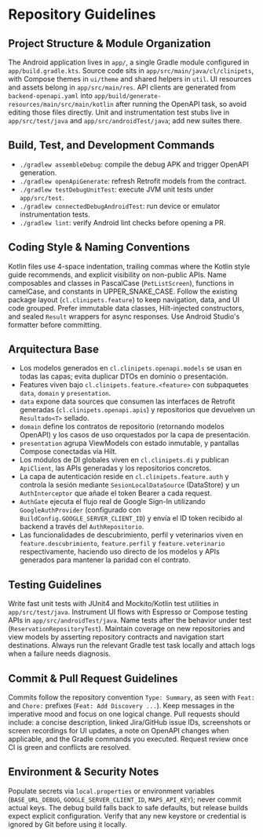 # Repository Guidelines

## Project Structure & Module Organization
The Android application lives in `app/`, a single Gradle module configured in `app/build.gradle.kts`. Source code sits in `app/src/main/java/cl/clinipets`, with Compose themes in `ui/theme` and shared helpers in `util`. UI resources and assets belong in `app/src/main/res`. API clients are generated from `backend-openapi.yaml` into `app/build/generate-resources/main/src/main/kotlin` after running the OpenAPI task, so avoid editing those files directly. Unit and instrumentation test stubs live in `app/src/test/java` and `app/src/androidTest/java`; add new suites there.

## Build, Test, and Development Commands
- `./gradlew assembleDebug`: compile the debug APK and trigger OpenAPI generation.
- `./gradlew openApiGenerate`: refresh Retrofit models from the contract.
- `./gradlew testDebugUnitTest`: execute JVM unit tests under `app/src/test`.
- `./gradlew connectedDebugAndroidTest`: run device or emulator instrumentation tests.
- `./gradlew lint`: verify Android lint checks before opening a PR.

## Coding Style & Naming Conventions
Kotlin files use 4-space indentation, trailing commas where the Kotlin style guide recommends, and explicit visibility on non-public APIs. Name composables and classes in PascalCase (`PetListScreen`), functions in camelCase, and constants in UPPER_SNAKE_CASE. Follow the existing package layout (`cl.clinipets.feature`) to keep navigation, data, and UI code grouped. Prefer immutable data classes, Hilt-injected constructors, and sealed `Result` wrappers for async responses. Use Android Studio's formatter before committing.

## Arquitectura Base
- Los modelos generados en `cl.clinipets.openapi.models` se usan en todas las capas; evita duplicar DTOs en dominio o presentación.
- Features viven bajo `cl.clinipets.feature.<feature>` con subpaquetes `data`, `domain` y `presentation`.
- `data` expone data sources que consumen las interfaces de Retrofit generadas (`cl.clinipets.openapi.apis`) y repositorios que devuelven un `Resultado<T>` sellado.
- `domain` define los contratos de repositorio (retornando modelos OpenAPI) y los casos de uso orquestados por la capa de presentación.
- `presentation` agrupa ViewModels con estado inmutable, y pantallas Compose conectadas vía Hilt.
- Los módulos de DI globales viven en `cl.clinipets.di` y publican `ApiClient`, las APIs generadas y los repositorios concretos.
- La capa de autenticación reside en `cl.clinipets.feature.auth` y controla la sesión mediante `SesionLocalDataSource` (DataStore) y un `AuthInterceptor` que añade el token Bearer a cada request.
- `AuthGate` ejecuta el flujo real de Google Sign-In utilizando `GoogleAuthProvider` (configurado con `BuildConfig.GOOGLE_SERVER_CLIENT_ID`) y envía el ID token recibido al backend a través del `AuthRepositorio`.
- Las funcionalidades de descubrimiento, perfil y veterinarios viven en `feature.descubrimiento`, `feature.perfil` y `feature.veterinario` respectivamente, haciendo uso directo de los modelos y APIs generados para mantener la paridad con el contrato.

## Testing Guidelines
Write fast unit tests with JUnit4 and Mockito/Kotlin test utilities in `app/src/test/java`. Instrument UI flows with Espresso or Compose testing APIs in `app/src/androidTest/java`. Name tests after the behavior under test (`ReservationRepositoryTest`). Maintain coverage on new repositories and view models by asserting repository contracts and navigation start destinations. Always run the relevant Gradle test task locally and attach logs when a failure needs diagnosis.

## Commit & Pull Request Guidelines
Commits follow the repository convention `Type: Summary`, as seen with `Feat:` and `Chore:` prefixes (`Feat: Add Discovery ...`). Keep messages in the imperative mood and focus on one logical change. Pull requests should include: a concise description, linked Jira/GitHub issue IDs, screenshots or screen recordings for UI updates, a note on OpenAPI changes when applicable, and the Gradle commands you executed. Request review once CI is green and conflicts are resolved.

## Environment & Security Notes
Populate secrets via `local.properties` or environment variables (`BASE_URL_DEBUG`, `GOOGLE_SERVER_CLIENT_ID`, `MAPS_API_KEY`); never commit actual keys. The debug build falls back to safe defaults, but release builds expect explicit configuration. Verify that any new keystore or credential is ignored by Git before using it locally.
